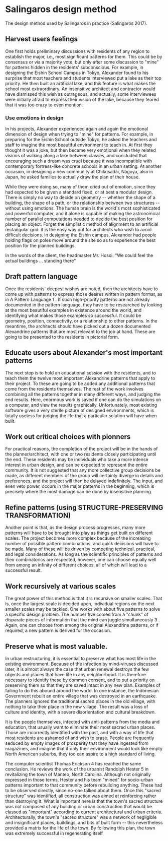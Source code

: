# Salingaros design method

The design method used by Salingaros in practice (Salingaros 2017).

## Harvest users feelings

One first holds preliminary discussions with residents of any region to establish the major, i.e., most significant patterns for them. This could be by consensus or via a majority vote, but only after some discussion to "mine" for patterns hidden in the residents' subconscious. For example, in designing the Eishin School Campus in Tokyo, Alexander found to his surprise that most teachers and students interviewed put a lake as their top priority. He then built an artificial lake, and this feature is what makes the school most extraordinary. An insensitive architect and contractor would have dismissed this wish as outrageous, and actually, some interviewees were initially afraid to express their vision of the lake, because they feared that it was too crazy to even mention.

### Use emotions in design

In his projects, Alexander experienced again and again the emotional dimension of design when trying to "mine"
for patterns. For example, in preparing for the Eishin School outside Tokyo, he asked the teachers and staff to
imagine the most beautiful environment to teach in. At first they thought it was a joke, but then became very
emotional when they related visions of walking along a lake between classes, and concluded that encouraging
such a dream was cruel because it was incompatible with contemporary fortress-like concrete schools in an urban
setting. At another occasion, in designing a new community at Chikusadai, Nagoya, also in Japan, he asked families to actually draw the plan of their house.

While they were doing so, many of them cried out of emotion, since they had expected to be given a standard
fixed, or at best a modular design. There is simply no way to decide on geometry -- whether the shape of a building, the shape of a path, or the relationship between two structures -- without using emotions. The human brain is the world's most sophisticated and powerful computer, and it alone is capable of making the astronomical number of parallel computations needed to decide the best position for placing an object. Forget the simplistic method of alignment to an artificial rectangular grid: it is the easy way out for architects who wish to avoid difficult decisions. In designing the Eishin campus, Alexander had people holding flags on poles move around the site so as to experience the best position for the planned buildings.

In the words of the client, the headmaster Mr. Hosoi: "We could feel the actual buildings ... standing there"

## Draft pattern language

Once the residents' deepest wishes are noted, then the architects have to come up with patterns to express those desires written in pattern format, as in A Pattern Language 1 . If such high-priority patterns are not already documented in the pattern language, they have to be researched by looking at the most beautiful examples in existence around the world, and identifying what makes those examples so successful. It could be geometry, position, connectivity, or a relationship to other patterns. In the meantime, the architects should have picked out a dozen documented Alexandrine patterns that are most relevant to the job at hand. These are going to be presented to the residents in pictorial form.

## Educate users about Alexander's most important patterns

The next step is to hold an educational session with the residents, and to teach them the twelve most important Alexandrine patterns that apply to their project. To these are going to be added any additional patterns that come from the residents themselves. The rest of the work involves combining all the patterns together in many different ways, and judging the end results. Here, enormous work is saved if one can do the simulations on a computer, and view the results graphically. Unfortunately, most existing software gives a very sterile picture of designed environments, which is totally useless for judging the life that a particular solution will have
when built.

## Work out critical choices with pionners

For practical reasons, the completion of the project will be in the hands of the planner/architect, with one or two residents closely participating until the end. These residents may be individuals who take a more intense interest in urban design, and can be expected to represent the entire community. It is not suggested that any more collective group decisions be made, as different members of the group will certainly diverge in details and preferences, and the project will then be delayed indefinitely. The input, and even veto power, occurs in the major patterns in the beginning, which is precisely where the most damage can be done by insensitive planning.


## Refine patterns (using STRUCTURE-PRESERVING TRANSFORMATION)

Another point is that, as the design process progresses, many more patterns will have to be brought into play as things get built on different scales. The project becomes more complex because of the increasing number of possible pattern combinations, and quick decisions will have to be made. Many of these will be driven by competing technical, practical, and legal considerations. As long as the scientific principles of patterns and their combinatorics are respected, however, one can choose equally well from among an infinity of different choices, all of which will lead to a successful result.

## Work recursively at various scales

The great power of this method is that it is recursive on smaller scales. That is, once the largest scale is decided
upon, individual regions on the next smaller scales may be tackled. One works with about five patterns to solve a
specific design problem. The number five comes from a "chunk" of disparate pieces of information that the mind
can juggle simultaneously 3 . Again, one can choose from among the original Alexandrine patterns, or if required, a
new pattern is derived for the occasion.

## Preserve what is most valuable.

In urban restructuring, it is essential to preserve what has most life in the existing environment. Because of the
infection by mind-viruses discussed later, it is almost always the case that urban renewal destroys the few
objects and places that have life in any neighborhood. It is therefore necessary to identify these by common consent, and to put a priority on preserving them so that they are saved intact in any new plan. Examples of failing
to do this abound around the world. In one instance, the Indonesian Government rebuilt an entire village that was
destroyed in an earthquake. The planners ignored the traditional sacred places in the old village, with nothing 
to take their place in the new village. The result was a loss of culture and identity, with a severe disorientation and cultural breakdown.

It is the people themselves, infected with anti-patterns from the media and education, that usually want to
eliminate their most sacred urban places. Those are incorrectly identified with the past, and with a way of life
that most residents are ashamed of and wish to erase. People are frequently seduced by empty images of
prosperity that they have ingested from magazines, and imagine that if only their environment would look like
empty North American suburbs, they too can aspire to a high standard of living.

The computer scientist Thomas Erickson 4 has reached the same conclusion. He reviews the work of the urbanist
Randolph Hester 5 in revitalizing the town of Manteo, North Carolina. Although not originally expressed in
those terms, Hester and his team "mined" for socio-urban patterns important to that community before rebuilding
anything. These had to be observed directly, since no-one talked about them. Once this "sacred structure" was
identified, all construction was aimed at reinforcing rather than destroying it. What is important here is that
the town's sacred structure was not composed of any building or urban construction that would be classed as
"important" according to current architectural and urban criteria. Architecturally, the town's "sacred structure"
was a network of negligible and insignificant places, buildings, and bits of built form -- this nevertheless
provided a matrix for the life of the town. By following this plan, the town was extremely successful in
regenerating itself

